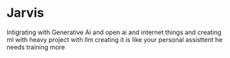 # Jarvis
Intigrating with Generative Ai and open ai and internet things and creating ml with heavy project with llm creating it is like your personal assisttent he needs training more 
